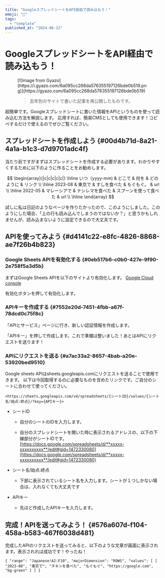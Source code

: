 ```yaml
---
title: "GoogleスプレッドシートをAPI経由で読み込もう！"
emoji: "🤖"
tags:
  - "template"
published_at: "2024-06-22"
---
```


# GoogleスプレッドシートをAPI経由で読み込もう！

<figure name="98b2c5ec-2d37-43d9-867e-7fdef4229ee3">[![Image from Gyazo](https://i.gyazo.com/6a095cc268da576355197126bde0b519.png)](https://gyazo.com/6a095cc268da576355197126bde0b519)</figure>

<figure name="ec2fc191-047d-473e-922d-ed32d1ecbac0" id="ec2fc191-047d-473e-922d-ed32d1ecbac0">

> 去年別のサイトで書いた記事を再公開したものです。

</figure>

超簡単です。Googleスプレッドシートに書いた情報をAPIというものを使って読み込む方法を解説します。
応用すれば、簡易CMSとしても使用できます！コピペするだけで使えるのでぜひご覧ください。

## スプレッドシートを作成しよう {#00d4b71d-8a21-4a1a-b1c3-d7d9701adc4f}

当たり前ですがまずはスプレッドシートを作成する必要があります。わかりやすくするために以下のように作ることをお勧めします。

$$
\begin{array}{|c|c|c|c|c|} \hline
いつ（yyyy-mm) & どこで & 何を & どのように & リンク \\ \hline
2023-08 & 東京で & すしを食べた & もぐもぐ。 & url \\ \hline
2022-05 & マレーシアで & ナシレマを食べた & スプーンを使って食べた & url \\ \hline
\end{array}
$$

試しに私は日記のようなページを作りたかったので、このようにしました。このようにした場合、「上の行も読み込んでしまうのではないか？」と思うかもしれませんが、読み込まないように設定できるので大丈夫です。

## APIを使ってみよう {#d4141c22-e8fc-4826-8868-ae7f26b4b823}

### Google Sheets APIを有効化する {#0eb517b6-c0b0-427e-9f90-2e758f5a3d5b}

まずはGoogle Sheets APIを以下のサイトより有効化します。
[Google Cloud console](https://console.cloud.google.com/apis/library/sheets.googleapis.com)

有効化ボタンを押して有効化します。

### APIキーを作成する {#7552e20d-7451-4fbb-a67f-78dcd0c75f8c}

「APIとサービス」ページに行き、新しい認証情報を作成します。

「APIキー」を押して作成します。これで準備は整いました！あとはAPIにリクエストを送ります！

### APIにリクエストを送る {#a7ac33a2-8657-4bab-a20e-53920bed9510}

Google sheets APIはsheets.googleapis.comにリクエストを送ることで使用できます。
以下は今回取得するのに必要なものを含めたリンクです。ご自分のシートに合わせて使ってください。

```
<https://sheets.googleapis.com/v4/spreadsheets/{シートID}/values/{シート名!始点:終点}/?key={APIキー}>
```

* シートID

    * 自分のシートのIDを入力します。

    * 自分のスプレッドシートを開いた時に表示されるアドレスの、以下の下線部分がシートIDです。 [https://docs.google.com/spreadsheets/d/**xxxxx-xxxxxxxxxx**/edit#gid=1472330080](https://docs.google.com/spreadsheets/d/**xxxxx-xxxxxxxxxx**/edit#gid=1472330080)

* シート名!始点:終点

    * 下部に表示されているシート名を入力します。シートが１つしかない場合は、入れなくても大丈夫です

* APIキー

    * 先ほど作成したAPIキーを入力します。

## 完成！APIを送ってみよう！ {#576a607d-f104-458a-b583-467f6038d481}

完成したAPIのリクエストを送ってみると、以下のような文章が画面に表示されます。表示されれば成功です！やったね！

```
{ "range": "Japanese!A2:F10", "majorDimension": "ROWS", "values": [ [ "2023-08", "東京で", "チキンを食べた", "もぐもぐ", "https://google.com", "bg-green" ] ] }
```